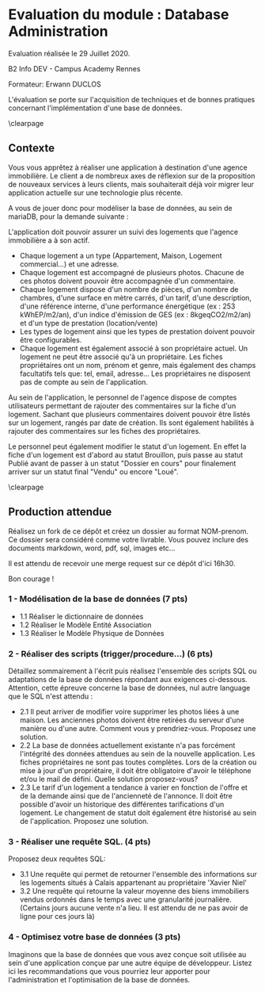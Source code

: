 # Evaluation du module : Database Administration
Evaluation réalisée le 29 Juillet 2020.

B2 Info DEV - Campus Academy Rennes

Formateur: Erwann DUCLOS

L'évaluation se porte sur l'acquisition de techniques et de bonnes pratiques concernant l'implémentation d'une base de données.

\clearpage
## Contexte

Vous vous apprêtez à réaliser une application à destination d'une agence immobilière.
Le client a de nombreux axes de réflexion sur de la proposition de nouveaux services à leurs clients,  mais souhaiterait déjà voir migrer leur application actuelle sur une technologie plus récente. 

A vous de jouer donc pour modéliser la base de données, au sein de mariaDB, pour la demande suivante :

L'application doit pouvoir assurer un suivi des logements que l'agence immobilière a à son actif. 

* Chaque logement a un type (Appartement, Maison, Logement commercial...) et une adresse.
* Chaque logement est accompagné de plusieurs photos. Chacune de ces photos doivent pouvoir être accompagnée d'un commentaire. 
* Chaque logement dispose d'un nombre de pièces, d'un nombre de chambres, d'une surface en mètre carrés, d'un tarif, d'une description, d'une référence interne, d'une performance énergétique (ex : 253 kWhEP/m2/an), d'un indice d'émission de GES (ex : 8kgeqCO2/m2/an) et d'un type de prestation (location/vente)
* Les types de logement ainsi que les types de prestation doivent pouvoir être configurables.
* Chaque logement est également associé à son propriétaire actuel. Un logement ne peut être associé qu'à un propriétaire.
Les fiches propriétaires ont un nom, prénom et genre, mais également des champs facultatifs tels que: tel, email, adresse... Les propriétaires ne disposent pas de compte au sein de l'application.

Au sein de l'application, le personnel de l'agence dispose de comptes utilisateurs permettant de rajouter des commentaires sur la fiche d'un logement. Sachant que plusieurs commentaires doivent pouvoir être listés sur un logement, rangés par date de création.
Ils sont également habilités à rajouter des commentaires sur les fiches des propriétaires.

Le personnel peut également modifier le statut d'un logement. En effet la fiche d'un logement est d'abord au statut Brouillon, puis passe au statut Publié avant de passer à un statut "Dossier en cours" pour finalement arriver sur un statut final "Vendu" ou encore "Loué".

\clearpage
## Production attendue

Réalisez un fork de ce dépôt et créez un dossier au format NOM-prenom. Ce dossier sera considéré comme votre livrable. Vous pouvez inclure des documents markdown, word, pdf, sql, images etc...

Il est attendu de recevoir une merge request sur ce dépôt d'ici 16h30. 

Bon courage !

### 1 - Modélisation de la base de données (7 pts)

 - 1.1 Réaliser le dictionnaire de données
 - 1.2 Réaliser le Modèle Entité Association
 - 1.3 Réaliser le Modèle Physique de Données

### 2 - Réaliser des scripts (trigger/procedure...) (6 pts)

Détaillez sommairement à l'écrit puis réalisez l'ensemble des scripts SQL ou adaptations de la base de données répondant aux exigences ci-dessous. Attention, cette épreuve concerne la base de données, nul autre language que le SQL n'est attendu : 

 - 2.1 Il peut arriver de modifier voire supprimer les photos liées à une maison. Les anciennes photos doivent être retirées du serveur d'une manière ou d'une autre. Comment vous y prendriez-vous. Proposez une solution.
 - 2.2 La base de données actuellement existante n'a pas forcément l'intégrité des données attendues au sein de la nouvelle application. Les fiches propriétaires ne sont pas toutes complètes. Lors de la création ou mise à jour d'un propriétaire, il doit être obligatoire d'avoir le téléphone et/ou le mail de défini. Quelle solution proposez-vous?
 - 2.3 Le tarif d'un logement a tendance à varier en fonction de l'offre et de la demande ainsi que de l'ancienneté de l'annonce. Il doit être possible d'avoir un historique des différentes tarifications d'un logement. Le changement de statut doit également être historisé au sein de l'application. Proposez une solution.

### 3 - Réaliser une requête SQL. (4 pts)

Proposez deux requêtes SQL:

- 3.1 Une requête qui permet de retourner l'ensemble des informations sur les logements situés à Calais appartenant au propriétaire 'Xavier Niel'
- 3.2 Une requête qui retourne la valeur moyenne des biens immobiliers vendus ordonnés dans le temps avec une granularité journalière. (Certains jours aucune vente n'a lieu. Il est attendu de ne pas avoir de ligne pour ces jours là)

### 4 - Optimisez votre base de données (3 pts)

Imaginons que la base de données que vous avez conçue soit utilisée au sein d'une application conçue par une autre équipe de développeur.
Listez ici les recommandations que vous pourriez leur apporter pour l'administration et l'optimisation de la base de données.
 
